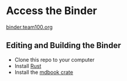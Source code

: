 # Access the Binder

[binder.team100.org](https://binder.team100.org)

## Editing and Building the Binder

- Clone this repo to your computer
- Install [Rust](https://www.rust-lang.org/)
- Install the [mdbook crate](https://crates.io/crates/mdbook)